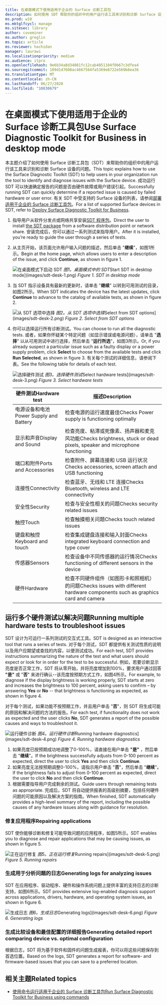 ```yaml
---
title: 在桌面模式下使用适用于企业的 Surface 诊断工具包
description: 如何使用 SDT 帮助你的组织中的用户运行该工具来识别和诊断 Surface 设备的问题。
ms.prod: w10
ms.mktglfcycl: manage
ms.sitesec: library
author: coveminer
ms.author: greglin
ms.topic: article
ms.reviewer: hachidan
manager: laurawi
ms.localizationpriority: medium
ms.audience: itpro
ms.openlocfilehash: 9e6b34a8d34081fc12cab4851104f0b67c3dfea4
ms.sourcegitcommit: 109d1d7608ac4667564fa5369e8722e569b8ea36
ms.translationtype: MT
ms.contentlocale: zh-CN
ms.lasthandoff: 06/27/2020
ms.locfileid: "10830679"
---
```

# <span data-ttu-id="5011c-103">在桌面模式下使用适用于企业的 Surface 诊断工具包</span><span class="sxs-lookup"><span data-stu-id="5011c-103">Use Surface Diagnostic Toolkit for Business in desktop mode</span></span>

<span data-ttu-id="5011c-104">本主题介绍了如何使用 Surface 诊断工具包（SDT）来帮助你的组织中的用户运行该工具来识别和诊断 Surface 设备的问题。</span><span class="sxs-lookup"><span data-stu-id="5011c-104">This topic explains how to use the Surface Diagnostic Toolkit (SDT) to help users in your organization run the tool to identify and diagnose issues with the Surface device.</span></span> <span data-ttu-id="5011c-105">成功运行 SDT 可以快速确定报告的问题是否由硬件故障或用户错误引起。</span><span class="sxs-lookup"><span data-stu-id="5011c-105">Successfully running SDT can quickly determine if a reported issue is caused by failed hardware or user error.</span></span> <span data-ttu-id="5011c-106">有关 SDT 中受支持的 Surface 设备的列表，请参阅[部署适用于企业的 Surface 诊断工具包](surface-diagnostic-toolkit-business.md)。</span><span class="sxs-lookup"><span data-stu-id="5011c-106">For a list of supported Surface devices in SDT, refer to [Deploy Surface Diagnostic Toolkit for Business](surface-diagnostic-toolkit-business.md).</span></span>


1. <span data-ttu-id="5011c-107">指导用户从软件分发点或网络共享安装[SDT 程序包](surface-diagnostic-toolkit-business.md#create-custom-sdt)。</span><span class="sxs-lookup"><span data-stu-id="5011c-107">Direct the user to install [the SDT package](surface-diagnostic-toolkit-business.md#create-custom-sdt) from a software distribution point or network share.</span></span> <span data-ttu-id="5011c-108">安装完成后，你可以通过一系列测试来指导用户。</span><span class="sxs-lookup"><span data-stu-id="5011c-108">After it is installed, you’re ready to guide the user through a series of tests.</span></span> 

2. <span data-ttu-id="5011c-109">从主页开始，该页面允许用户输入问题的描述，然后单击 "**继续**"，如图1所示。</span><span class="sxs-lookup"><span data-stu-id="5011c-109">Begin at the home page, which allows users to enter a description of the issue, and click **Continue**, as shown in figure 1.</span></span>

    ![<span data-ttu-id="5011c-110">在桌面模式下启动 SDT ](images/sdt-desk-1.png)
 *图1。桌面模式中的 SDT*</span><span class="sxs-lookup"><span data-stu-id="5011c-110">Start SDT in desktop mode](images/sdt-desk-1.png)
*Figure 1. SDT in desktop mode*</span></span>

3. <span data-ttu-id="5011c-111">当 SDT 指示设备具有最新的更新时，请单击 "**继续**" 以转到可用测试的目录，如图2所示。</span><span class="sxs-lookup"><span data-stu-id="5011c-111">When SDT indicates the device has the latest updates, click **Continue** to advance to the catalog of available tests, as shown in figure 2.</span></span>

    ![<span data-ttu-id="5011c-112">从 SDT 选项中选择 ](images/sdt-desk-2.png)
 *图2。从 SDT 选项中选择*</span><span class="sxs-lookup"><span data-stu-id="5011c-112">Select from SDT options](images/sdt-desk-2.png)
*Figure 2. Select from SDT options*</span></span>

4. <span data-ttu-id="5011c-113">你可以选择运行所有诊断测试。</span><span class="sxs-lookup"><span data-stu-id="5011c-113">You can choose to run all the diagnostic tests.</span></span> <span data-ttu-id="5011c-114">或者，如果你怀疑某个特定问题（如显示错误或电源问题），请单击 "**选择**" 以从可用测试中进行选择，然后单击 "**运行所选**"，如图3所示。</span><span class="sxs-lookup"><span data-stu-id="5011c-114">Or, if you already suspect a particular issue such as a faulty display or a power supply problem, click **Select** to choose from the available tests and click **Run Selected**, as shown in figure 3.</span></span> <span data-ttu-id="5011c-115">有关每个测试的详细信息，请参阅下表。</span><span class="sxs-lookup"><span data-stu-id="5011c-115">See the following table for details of each test.</span></span> 

    ![<span data-ttu-id="5011c-116">选择硬件测试 ](images/sdt-desk-3.png)
 *图3。选择硬件测试*</span><span class="sxs-lookup"><span data-stu-id="5011c-116">Select hardware tests](images/sdt-desk-3.png)
*Figure 3. Select hardware tests*</span></span>

    <span data-ttu-id="5011c-117">硬件测试</span><span class="sxs-lookup"><span data-stu-id="5011c-117">Hardware test</span></span> | <span data-ttu-id="5011c-118">描述</span><span class="sxs-lookup"><span data-stu-id="5011c-118">Description</span></span>
    --- | ---
    <span data-ttu-id="5011c-119">电源设备和电池</span><span class="sxs-lookup"><span data-stu-id="5011c-119">Power Supply and Battery</span></span> |  <span data-ttu-id="5011c-120">检查电源的运行速度最佳</span><span class="sxs-lookup"><span data-stu-id="5011c-120">Checks Power supply is functioning optimally</span></span>
    <span data-ttu-id="5011c-121">显示和声音</span><span class="sxs-lookup"><span data-stu-id="5011c-121">Display and Sound</span></span>   | <span data-ttu-id="5011c-122">检查亮度、粘滞或死像素、扬声器和麦克风功能</span><span class="sxs-lookup"><span data-stu-id="5011c-122">Checks brightness, stuck or dead pixels, speaker and microphone functioning</span></span>
    <span data-ttu-id="5011c-123">端口和附件</span><span class="sxs-lookup"><span data-stu-id="5011c-123">Ports and Accessories</span></span>   | <span data-ttu-id="5011c-124">检查附件、屏幕连接和 USB 运行状况</span><span class="sxs-lookup"><span data-stu-id="5011c-124">Checks accessories, screen attach and USB functioning</span></span>
    <span data-ttu-id="5011c-125">连接性</span><span class="sxs-lookup"><span data-stu-id="5011c-125">Connectivity</span></span> |  <span data-ttu-id="5011c-126">检查蓝牙、无线和 LTE 连接</span><span class="sxs-lookup"><span data-stu-id="5011c-126">Checks Bluetooth, wireless and LTE connectivity</span></span>
    <span data-ttu-id="5011c-127">安全性</span><span class="sxs-lookup"><span data-stu-id="5011c-127">Security</span></span>    | <span data-ttu-id="5011c-128">检查与安全性相关的问题</span><span class="sxs-lookup"><span data-stu-id="5011c-128">Checks security related issues</span></span>
    <span data-ttu-id="5011c-129">触控</span><span class="sxs-lookup"><span data-stu-id="5011c-129">Touch</span></span>   | <span data-ttu-id="5011c-130">检查触摸相关问题</span><span class="sxs-lookup"><span data-stu-id="5011c-130">Checks touch related issues</span></span>
    <span data-ttu-id="5011c-131">键盘和触控</span><span class="sxs-lookup"><span data-stu-id="5011c-131">Keyboard and touch</span></span> |    <span data-ttu-id="5011c-132">检查集成键盘连接和输入封面</span><span class="sxs-lookup"><span data-stu-id="5011c-132">Checks integrated keyboard connection and type cover</span></span>
    <span data-ttu-id="5011c-133">传感器</span><span class="sxs-lookup"><span data-stu-id="5011c-133">Sensors</span></span> | <span data-ttu-id="5011c-134">检查设备中不同传感器的运行情况</span><span class="sxs-lookup"><span data-stu-id="5011c-134">Checks functioning of different sensors in the device</span></span>
    <span data-ttu-id="5011c-135">硬件</span><span class="sxs-lookup"><span data-stu-id="5011c-135">Hardware</span></span> |  <span data-ttu-id="5011c-136">检查不同硬件组件（如图形卡和照相机）的问题</span><span class="sxs-lookup"><span data-stu-id="5011c-136">Checks issues with different hardware components such as graphics card and camera</span></span>





<span id="multiple" />

## <span data-ttu-id="5011c-137">运行多个硬件测试以解决问题</span><span class="sxs-lookup"><span data-stu-id="5011c-137">Running multiple hardware tests to troubleshoot issues</span></span>

<span data-ttu-id="5011c-138">SDT 设计为可运行一系列测试的交互式工具。</span><span class="sxs-lookup"><span data-stu-id="5011c-138">SDT is designed as an interactive tool that runs a series of tests.</span></span> <span data-ttu-id="5011c-139">对于每个测试，SDT 都提供有关测试性质的说明以及用户应期望或查找的内容，以便测试成功。</span><span class="sxs-lookup"><span data-stu-id="5011c-139">For each test, SDT provides instructions summarizing  the nature of the test and what users should expect or look for in order for the test to be successful.</span></span> <span data-ttu-id="5011c-140">例如，若要诊断显示亮度是否正常工作，SDT 将从零开始，并将亮度增加到100%，要求用户通过回答 **"是"** 或 "**否**" 来进行确认--该亮度按预期方式工作，如图4所示。</span><span class="sxs-lookup"><span data-stu-id="5011c-140">For example, to diagnose if the display brightness is working properly, SDT starts at zero and increases the brightness to 100 percent, asking users to confirm – by answering **Yes** or **No** -- that brightness is functioning as expected, as shown in figure 4.</span></span> 

<span data-ttu-id="5011c-141">对于每个测试，如果功能不按预期工作，并且用户单击 "**否**"，则 SDT 将生成可能的原因和解决问题的方法的报告。</span><span class="sxs-lookup"><span data-stu-id="5011c-141">For each test, if functionality does not work as expected and the user clicks **No**, SDT generates a report of the possible causes and ways to troubleshoot it.</span></span> 

![<span data-ttu-id="5011c-142">运行硬件诊断 ](images/sdt-desk-4.png)
 *图4。运行硬件诊断*</span><span class="sxs-lookup"><span data-stu-id="5011c-142">Running hardware diagnostics](images/sdt-desk-4.png)
*Figure 4. Running hardware diagnostics*</span></span>

1. <span data-ttu-id="5011c-143">如果亮度已按预期成功地调整了0-100%，请直接在用户单击 **"是"** ，然后单击 "**继续**"。</span><span class="sxs-lookup"><span data-stu-id="5011c-143">If the brightness successfully adjusts from 0-100 percent as expected, direct the user to click **Yes** and then click **Continue**.</span></span> 
2. <span data-ttu-id="5011c-144">如果亮度无法按预期调整0-100%，请指示用户单击 "**否**"，然后单击 "**继续**"。</span><span class="sxs-lookup"><span data-stu-id="5011c-144">If the brightness fails to adjust from 0-100 percent as expected, direct the user to click **No** and then click **Continue**.</span></span> 
3. <span data-ttu-id="5011c-145">根据需要指导用户完成剩余的测试。</span><span class="sxs-lookup"><span data-stu-id="5011c-145">Guide users through remaining tests as appropriate.</span></span> <span data-ttu-id="5011c-146">完成后，SDT 将自动提供报表的高级别摘要，包括任何硬件问题的可能原因以及解决方案的指南。</span><span class="sxs-lookup"><span data-stu-id="5011c-146">When finished, SDT automatically provides a high-level summary of the report, including the possible causes of any hardware issues along with guidance for resolution.</span></span>


### <span data-ttu-id="5011c-147">修复应用程序</span><span class="sxs-lookup"><span data-stu-id="5011c-147">Repairing applications</span></span>

<span data-ttu-id="5011c-148">SDT 使你能够诊断和修复可能导致问题的应用程序，如图5所示。</span><span class="sxs-lookup"><span data-stu-id="5011c-148">SDT enables you to diagnose and repair applications that may be causing issues, as shown in figure 5.</span></span>

![<span data-ttu-id="5011c-149">正在运行修复 ](images/sdt-desk-5.png)
 *图5。正在运行修复*</span><span class="sxs-lookup"><span data-stu-id="5011c-149">Running repairs](images/sdt-desk-5.png)
*Figure 5. Running repairs*</span></span>
<span id="logs" />

### <span data-ttu-id="5011c-150">生成用于分析问题的日志</span><span class="sxs-lookup"><span data-stu-id="5011c-150">Generating logs for analyzing issues</span></span> 

<span data-ttu-id="5011c-151">SDT 在应用程序、驱动程序、硬件和操作系统问题上提供丰富的支持日志的诊断支持，如图6所示。</span><span class="sxs-lookup"><span data-stu-id="5011c-151">SDT provides extensive log-enabled diagnosis support across applications, drivers, hardware, and operating system issues, as shown in figure 6.</span></span>

![<span data-ttu-id="5011c-152">生成日志 ](images/sdt-desk-6.png)
 *图6。生成日志*</span><span class="sxs-lookup"><span data-stu-id="5011c-152">Generating logs](images/sdt-desk-6.png)
*Figure 6. Generating logs*</span></span>

<span id="detailed-report" />

### <span data-ttu-id="5011c-153">生成比较设备和最佳配置的详细报告</span><span class="sxs-lookup"><span data-stu-id="5011c-153">Generating detailed report comparing device vs. optimal configuration</span></span>

<span data-ttu-id="5011c-154">根据日志，SDT 将为基于软件和固件的问题生成报表，你可以将这些问题保存到首选位置。</span><span class="sxs-lookup"><span data-stu-id="5011c-154">Based on the logs, SDT generates a report for software- and firmware-based issues that you can save to a preferred location.</span></span>

## <span data-ttu-id="5011c-155">相关主题</span><span class="sxs-lookup"><span data-stu-id="5011c-155">Related topics</span></span>

- [<span data-ttu-id="5011c-156">使用命令运行适用于企业的 Surface 诊断工具包</span><span class="sxs-lookup"><span data-stu-id="5011c-156">Run Surface Diagnostic Toolkit for Business using commands</span></span>](surface-diagnostic-toolkit-command-line.md)


